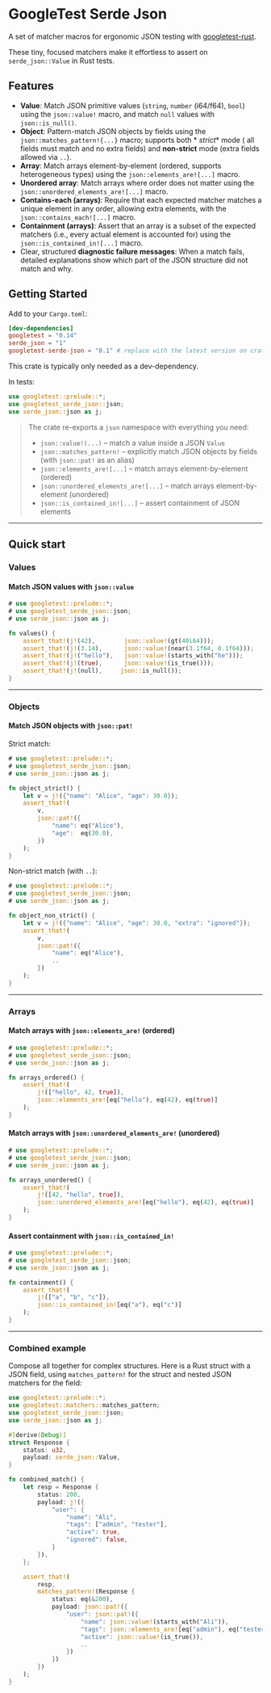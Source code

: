 # GoogleTest Serde Json

A set of matcher macros for ergonomic JSON testing with [googletest-rust](https://docs.rs/googletest/).

These tiny, focused matchers make it effortless to assert on `serde_json::Value` in Rust tests.

## Features

- **Value**: Match JSON primitive values (`string`, `number` (i64/f64), `bool`) using the `json::value!` macro, and
  match `null` values with `json::is_null()`.
- **Object**: Pattern-match JSON objects by fields using the `json::matches_pattern!{...}` macro; supports both *
  *strict** mode (
  all fields must match and no extra fields) and **non-strict** mode (extra fields allowed via `..`).
- **Array**: Match arrays element-by-element (ordered, supports heterogeneous types) using the
  `json::elements_are![...]` macro.
- **Unordered array**: Match arrays where order does not matter using the `json::unordered_elements_are![...]` macro.
- **Contains-each (arrays)**: Require that each expected matcher matches a unique element in any order, allowing extra
  elements, with the `json::contains_each![...]` macro.
- **Containment (arrays)**: Assert that an array is a subset of the expected matchers (i.e., every actual element is
  accounted for) using the `json::is_contained_in![...]` macro.
- Clear, structured **diagnostic failure messages**: When a match fails, detailed explanations show which part of the
  JSON structure did not match and why.

## Getting Started

Add to your `Cargo.toml`:

```toml
[dev-dependencies]
googletest = "0.14"
serde_json = "1"
googletest-serde-json = "0.1" # replace with the latest version on crates.io
```

This crate is typically only needed as a dev-dependency.

In tests:

```rust
use googletest::prelude::*;
use googletest_serde_json::json;
use serde_json::json as j;
```

> The crate re-exports a `json` namespace with everything you need:
> - `json::value!(...)` – match a value inside a JSON `Value`
> - `json::matches_pattern!` – explicitly match JSON objects by fields (with `json::pat!` as an alias)
> - `json::elements_are![...]` – match arrays element-by-element (ordered)
> - `json::unordered_elements_are![...]` – match arrays element-by-element (unordered)
> - `json::is_contained_in![...]` – assert containment of JSON elements

---

## Quick start

### Values

#### Match JSON values with `json::value`

```rust
# use googletest::prelude::*;
# use googletest_serde_json::json;
# use serde_json::json as j;

fn values() {
    assert_that!(j!(42),        json::value!(gt(40i64)));
    assert_that!(j!(3.14),      json::value!(near(3.1f64, 0.1f64)));
    assert_that!(j!("hello"),   json::value!(starts_with("he")));
    assert_that!(j!(true),      json::value!(is_true()));
    assert_that!(j!(null),     json::is_null());
}
```

---

### Objects

#### Match JSON objects with `json::pat!`

Strict match:

```rust
# use googletest::prelude::*;
# use googletest_serde_json::json;
# use serde_json::json as j;

fn object_strict() {
    let v = j!({"name": "Alice", "age": 30.0});
    assert_that!(
        v,
        json::pat!({
            "name": eq("Alice"),
            "age":  eq(30.0),
        })
    );
}
```

Non-strict match (with `..`):

```rust
# use googletest::prelude::*;
# use googletest_serde_json::json;
# use serde_json::json as j;

fn object_non_strict() {
    let v = j!({"name": "Alice", "age": 30.0, "extra": "ignored"});
    assert_that!(
        v,
        json::pat!({
            "name": eq("Alice"),
            ..
        })
    );
}
```

---

### Arrays 

#### Match arrays with `json::elements_are!` (ordered)

```rust
# use googletest::prelude::*;
# use googletest_serde_json::json;
# use serde_json::json as j;

fn arrays_ordered() {
    assert_that!(
        j!(["hello", 42, true]),
        json::elements_are![eq("hello"), eq(42), eq(true)]
    );
}
```



#### Match arrays with `json::unordered_elements_are!` (unordered)

```rust
# use googletest::prelude::*;
# use googletest_serde_json::json;
# use serde_json::json as j;

fn arrays_unordered() {
    assert_that!(
        j!([42, "hello", true]),
        json::unordered_elements_are![eq("hello"), eq(42), eq(true)]
    );
}
```


#### Assert containment with `json::is_contained_in!`

```rust
# use googletest::prelude::*;
# use googletest_serde_json::json;
# use serde_json::json as j;

fn containment() {
    assert_that!(
        j!(["a", "b", "c"]),
        json::is_contained_in![eq("a"), eq("c")]
    );
}
```

---

### Combined example

Compose all together for complex structures. Here is a Rust struct with a JSON field, using `matches_pattern!` for the
struct and nested JSON matchers for the field:

```rust
use googletest::prelude::*;
use googletest::matchers::matches_pattern;
use googletest_serde_json::json;
use serde_json::json as j;

#[derive(Debug)]
struct Response {
    status: u32,
    payload: serde_json::Value,
}

fn combined_match() {
    let resp = Response {
        status: 200,
        payload: j!({
            "user": {
                "name": "Ali",
                "tags": ["admin", "tester"],
                "active": true,
                "ignored": false,
            }
        }),
    };

    assert_that!(
        resp,
        matches_pattern!(Response {
            status: eq(&200),
            payload: json::pat!({
                "user": json::pat!({
                    "name": json::value!(starts_with("Ali")),
                    "tags": json::elements_are![eq("admin"), eq("tester")],
                    "active": json::value!(is_true()),
                    ..
                })
            })
        })
    );
}
```
